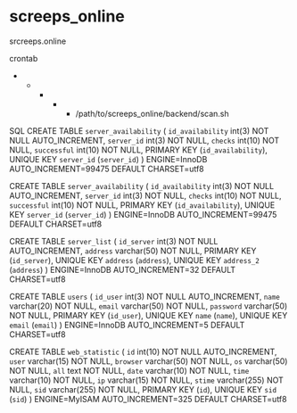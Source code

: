 # screeps_online
srcreeps.online


crontab
* * * * * /path/to/screeps_online/backend/scan.sh


SQL
CREATE TABLE `server_availability` (
 `id_availability` int(3) NOT NULL AUTO_INCREMENT,
 `server_id` int(3) NOT NULL,
 `checks` int(10) NOT NULL,
 `successful` int(10) NOT NULL,
 PRIMARY KEY (`id_availability`),
 UNIQUE KEY `server_id` (`server_id`)
) ENGINE=InnoDB AUTO_INCREMENT=99475 DEFAULT CHARSET=utf8

CREATE TABLE `server_availability` (
 `id_availability` int(3) NOT NULL AUTO_INCREMENT,
 `server_id` int(3) NOT NULL,
 `checks` int(10) NOT NULL,
 `successful` int(10) NOT NULL,
 PRIMARY KEY (`id_availability`),
 UNIQUE KEY `server_id` (`server_id`)
) ENGINE=InnoDB AUTO_INCREMENT=99475 DEFAULT CHARSET=utf8

CREATE TABLE `server_list` (
 `id_server` int(3) NOT NULL AUTO_INCREMENT,
 `address` varchar(50) NOT NULL,
 PRIMARY KEY (`id_server`),
 UNIQUE KEY `address` (`address`),
 UNIQUE KEY `address_2` (`address`)
) ENGINE=InnoDB AUTO_INCREMENT=32 DEFAULT CHARSET=utf8

CREATE TABLE `users` (
 `id_user` int(3) NOT NULL AUTO_INCREMENT,
 `name` varchar(20) NOT NULL,
 `email` varchar(50) NOT NULL,
 `password` varchar(50) NOT NULL,
 PRIMARY KEY (`id_user`),
 UNIQUE KEY `name` (`name`),
 UNIQUE KEY `email` (`email`)
) ENGINE=InnoDB AUTO_INCREMENT=5 DEFAULT CHARSET=utf8

CREATE TABLE `web_statistic` (
 `id` int(10) NOT NULL AUTO_INCREMENT,
 `user` varchar(15) NOT NULL,
 `browser` varchar(50) NOT NULL,
 `os` varchar(50) NOT NULL,
 `all` text NOT NULL,
 `date` varchar(10) NOT NULL,
 `time` varchar(10) NOT NULL,
 `ip` varchar(15) NOT NULL,
 `stime` varchar(255) NOT NULL,
 `sid` varchar(255) NOT NULL,
 PRIMARY KEY (`id`),
 UNIQUE KEY `sid` (`sid`)
) ENGINE=MyISAM AUTO_INCREMENT=325 DEFAULT CHARSET=utf8
